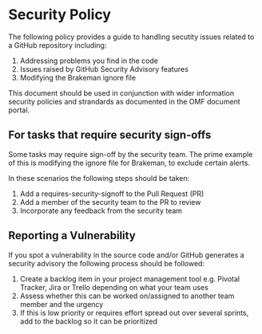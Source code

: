 # Security Policy
The following policy provides a guide to handling secutity issues related to a GitHub repository including:

1. Addressing problems you find in the code
2. Issues raised by GitHub Security Advisory features
3. Modifying the Brakeman ignore file 

This document should be used in conjunction with wider information security policies and strandards as documented in the OMF document portal. 


## For tasks that require security sign-offs
Some tasks may require sign-off by the security team. The prime example of this is modifying the ignore file for Brakeman, to exclude certain alerts.

In these scenarios the following steps should be taken:

1. Add a requires-security-signoff to the Pull Request (PR)
2. Add a member of the security team to the PR to review
3. Incorporate any feedback from the security team  


## Reporting a Vulnerability

If you spot a vulnerability in the source code and/or GitHub generates a security advisory the following process should be followed:

1. Create a backlog item in your project management tool e.g. Pivotal Tracker, Jira or Trello depending on what your team uses
2. Assess whether this can be worked on/assigned to another team member and the urgency
3. If this is low priority or requires effort spread out over several sprints, add to the backlog so it can be prioritized 


